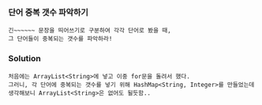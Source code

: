 ### 단어 중복 갯수 파악하기

    긴~~~~~~ 문장을 띄어쓰기로 구분하여 각각 단어로 봤을 때,
    그 단어들이 중복되는 갯수를 파악하라!

### Solution

    처음에는 ArrayList<String>에 넣고 이중 for문을 돌려서 했다.
    그러니, 각 단어에 중복되는 갯수를 넣기 위해 HashMap<String, Integer>를 만들었는데
    생각해보니 ArrayList<String>은 없어도 될듯함..